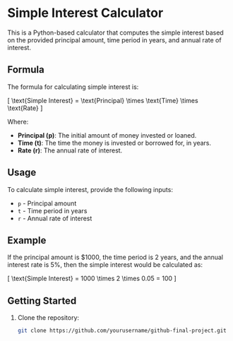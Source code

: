 # Simple Interest Calculator

This is a Python-based calculator that computes the simple interest based on the provided principal amount, time period in years, and annual rate of interest.

## Formula

The formula for calculating simple interest is:

\[
\text{Simple Interest} = \text{Principal} \times \text{Time} \times \text{Rate}
\]

Where:
- **Principal (p)**: The initial amount of money invested or loaned.
- **Time (t)**: The time the money is invested or borrowed for, in years.
- **Rate (r)**: The annual rate of interest.

## Usage

To calculate simple interest, provide the following inputs:
- `p` - Principal amount
- `t` - Time period in years
- `r` - Annual rate of interest

## Example

If the principal amount is $1000, the time period is 2 years, and the annual interest rate is 5%, then the simple interest would be calculated as:

\[
\text{Simple Interest} = 1000 \times 2 \times 0.05 = 100
\]

## Getting Started

1. Clone the repository:
   ```bash
   git clone https://github.com/yourusername/github-final-project.git
